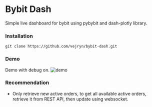# Bybit Dash

Simple live dashboard for bybit using pybybit and dash-plotly library.

### Installation

```
git clone https://github.com/vejryn/bybit-dash.git
```

### Demo

Demo with debug on.
![demo](https://user-images.githubusercontent.com/22088378/112555990-df718a80-8dfb-11eb-8259-512f0c942f97.gif)


### Recommendation

- Only retrieve new active orders, to get all available active orders, retrieve it from REST API, then update using websocket.
